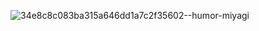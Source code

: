 ![34e8c8c083ba315a646dd1a7c2f35602--humor-miyagi](https://user-images.githubusercontent.com/64638993/154546301-1ad74450-80ba-4c25-a70b-1cf0bef90b8f.jpg)
